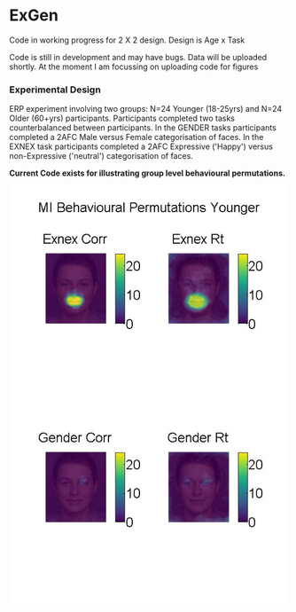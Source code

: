 # ExGen

Code in working progress for 2 X 2 design. Design is Age x Task

Code is still in development and may have bugs. Data will be uploaded shortly. At the moment I am focussing on uploading code for figures

<h3> Experimental Design</h3>

ERP experiment involving two groups: N=24 Younger (18-25yrs) and N=24 Older (60+yrs) participants. Participants completed two tasks counterbalanced between participants. In the GENDER tasks participants completed a 2AFC Male versus Female categorisation of faces. In the EXNEX task participants completed a 2AFC Expressive ('Happy') versus non-Expressive ('neutral') categorisation of faces. 

<b> Current Code exists for illustrating group level behavioural permutations. </b>

![alt tag](https://raw.githubusercontent.com/HLGilman/ExGen/master/README%20Figures/Permutation_Younger.jpg)


